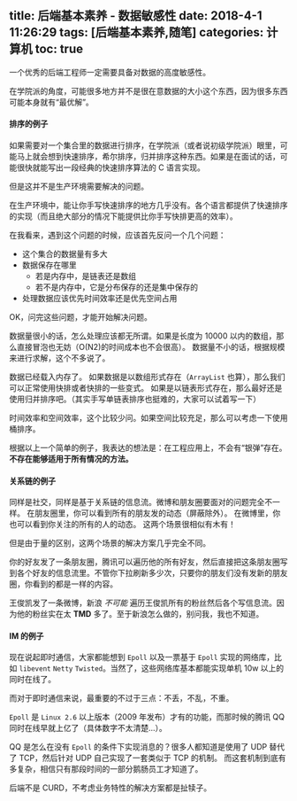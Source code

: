 title: 后端基本素养 - 数据敏感性
date: 2018-4-1 11:26:29
tags: [后端基本素养,随笔]
categories: 计算机
toc: true
---

一个优秀的后端工程师一定需要具备对数据的高度敏感性。

在学院派的角度，可能很多地方并不是很在意数据的大小这个东西，因为很多东西可能本身就有“最优解”。


#### 排序的例子
如果需要对一个集合里的数据进行排序，在学院派（或者说初级学院派）眼里，可能马上就会想到快速排序，希尔排序，归并排序这种东西。如果是在面试的话，可能很快就能写出一段经典的快速排序算法的 C 语言实现。

但是这并不是生产环境需要解决的问题。

在生产环境中，能让你手写快速排序的地方几乎没有。各个语言都提供了快速排序的实现（而且绝大部分的情况下能提供比你手写快排更高的效率）。

在我看来，遇到这个问题的时候，应该首先反问一个几个问题：
- 这个集合的数据量有多大
- 数据保存在哪里
  - 若是内存中，是链表还是数组
  - 若不是内存中，它是分布保存的还是集中保存的
- 处理数据应该优先时间效率还是优先空间占用

OK，问完这些问题，才能开始解决问题。

数据量很小的话，怎么处理应该都无所谓。如果是长度为 10000 以内的数组，那么直接冒泡也无妨（O(N2)的时间成本也不会很高）。
数据量不小的话，根据规模来进行求解，这个不多说了。

数据已经载入内存了。
如果数据是以数组形式存在（`ArrayList` 也算），那么我们可以正常使用快排或者快排的一些变式。
如果是以链表形式存在，那么最好还是使用归并排序吧。（其实手写单链表排序也挺难的，大家可以试着写一下）

时间效率和空间效率，这个比较少问。如果空间比较充足，那么可以考虑一下使用桶排序。

根据以上一个简单的例子，我表达的想法是：在工程应用上，不会有“银弹”存在。**不存在能够适用于所有情况的方法。**

#### 关系链的例子

同样是社交，同样是基于关系链的信息流。微博和朋友圈要面对的问题完全不一样。
在朋友圈里，你可以看到所有的朋友发的动态（屏蔽除外）。
在微博里，你也可以看到你关注的所有的人的动态。
这两个场景很相似有木有！

但是由于量的区别，这两个场景的解决方案几乎完全不同。

你的好友发了一条朋友圈，腾讯可以遍历他的所有好友，然后直接把这条朋友圈写到各个好友的信息流里。不管你下拉刷新多少次，只要你的朋友们没有发新的朋友圈，你看到的都是一样的内容。

王俊凯发了一条微博，新浪 *不可能* 遍历王俊凯所有的粉丝然后各个写信息流。因为他的粉丝实在太 **TMD** 多了。至于新浪怎么做的，别问我，我也不知道。


#### IM 的例子

现在说起即时通信，大家都能想到 `Epoll` 以及一票基于 `Epoll` 实现的网络库，比如 `libevent` `Netty` `Twisted`。当然了，这些网络库基本都能实现单机 10w 以上的同时在线了。

而对于即时通信来说，最重要的不过于三点：不丢，不乱，不重。

`Epoll` 是 `Linux 2.6` 以上版本（2009 年发布）才有的功能，而那时候的腾讯 QQ 同时在线早就上亿了（具体数字不太清楚...）。

QQ 是怎么在没有 `Epoll` 的条件下实现消息的？很多人都知道是使用了 UDP 替代了 TCP，然后针对 UDP 自己实现了一套类似于 TCP 的机制。
而这套机制到底有多复杂，相信只有那段时间的一部分鹅肠员工才知道了。

后端不是 CURD，不考虑业务特性的解决方案都是扯犊子。
